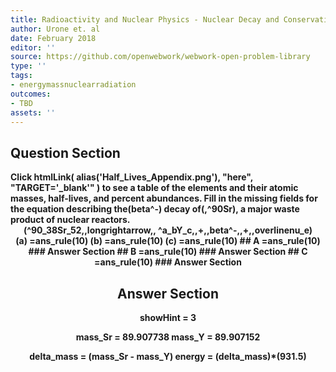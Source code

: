 ```yaml
---
title: Radioactivity and Nuclear Physics - Nuclear Decay and Conservation Laws
author: Urone et. al
date: February 2018
editor: ''
source: https://github.com/openwebwork/webwork-open-problem-library
type: ''
tags:
- energymassnuclearradiation
outcomes:
- TBD
assets: ''
---
```


## Question Section 

<b>
Click
 htmlLink( alias('Half_Lives_Appendix.png'), "here", "TARGET='_blank'" )
to see a table of the elements and their atomic masses, half-lives, and percent abundances.
Fill in the missing fields for the equation describing the(beta^-) decay of(,^90Sr), a major waste product of nuclear reactors.
<center>(^90_38Sr_52,,longrightarrow,, ^a_bY_c,,+,,beta^-,,+,,overlinenu_e)<center>
(a) =ans_rule(10)
(b) =ans_rule(10)
(c) =ans_rule(10)
## A
=ans_rule(10)
### Answer Section
## B
=ans_rule(10)
### Answer Section
## C
=ans_rule(10)
### Answer Section


## Answer Section

showHint = 3

mass_Sr = 89.907738
mass_Y = 89.907152

delta_mass = (mass_Sr - mass_Y)
energy = (delta_mass)*(931.5)